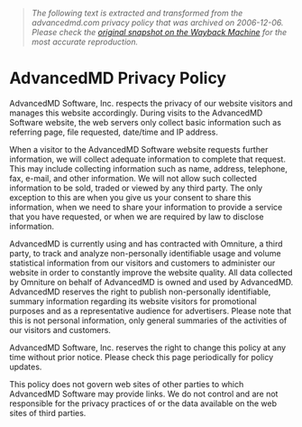 > *The following text is extracted and transformed from the advancedmd.com privacy policy that was archived on 2006-12-06. Please check the [original snapshot on the Wayback Machine](https://web.archive.org/web/20061206021746id_/http%3A//www.advancedmd.com/privacy.asp) for the most accurate reproduction.*

# AdvancedMD Privacy Policy

AdvancedMD Software, Inc. respects the privacy of our website visitors and manages this website accordingly. During visits to the AdvancedMD Software website, the web servers only collect basic information such as referring page, file requested, date/time and IP address. 

When a visitor to the AdvancedMD Software website requests further information, we will collect adequate information to complete that request. This may include collecting information such as name, address, telephone, fax, e-mail, and other information. We will not allow such collected information to be sold, traded or viewed by any third party. The only exception to this are when you give us your consent to share this information, when we need to share your information to provide a service that you have requested, or when we are required by law to disclose information. 

AdvancedMD is currently using and has contracted with Omniture, a third party, to track and analyze non-personally identifiable usage and volume statistical information from our visitors and customers to administer our website in order to constantly improve the website quality. All data collected by Omniture on behalf of AdvancedMD is owned and used by AdvancedMD. AdvancedMD reserves the right to publish non-personally identifiable, summary information regarding its website visitors for promotional purposes and as a representative audience for advertisers. Please note that this is not personal information, only general summaries of the activities of our visitors and customers.

AdvancedMD Software, Inc. reserves the right to change this policy at any time without prior notice. Please check this page periodically for policy updates. 

This policy does not govern web sites of other parties to which AdvancedMD Software may provide links. We do not control and are not responsible for the privacy practices of or the data available on the web sites of third parties.

[](https://web.archive.org/info/request.asp?source=amdlink-footer-demo "Request a Demo") [](https://web.archive.org/info/request-info.asp?source=amdlink-footer-info "Request Info")
